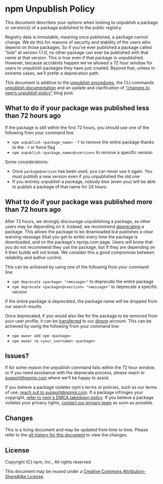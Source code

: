 # npm Unpublish Policy

This document describes your options when looking to unpublish a package or version(s) of a package published to the public registry.

Registry data is immutable, meaning once published, a package cannot change. We do this for reasons of security and stability of the users who depend on those packages. So if you've ever published a package called "bob" at version 1.1.0, no other package can ever be published with that name at that version. This is true even if that package is unpublished. However, because accidents happen we've allowed a 72 hour window for users to unpublish packages they have just created. Beyond that, unless in extreme cases, we'll prefer a deprecation path.

This document is additive to the [unpublish procedures](https://docs.npmjs.com/unpublishing-packages-from-the-registry), the CLI commands [unpublish documentation](https://docs.npmjs.com/cli/unpublish) and an update and clarification of ["changes to npm’s unpublish policy"](http://blog.npmjs.org/post/141905368000/changes-to-npms-unpublish-policy) blog post.

## What to do if your package was published less than 72 hours ago

If the package is still within the first 72 hours, you should use one of the following from your command line:

- `npm unpublish <package_name> -f` to remove the entire package thanks to the `-f` or force flag
- `npm unpublish <package_name>@<version>` to remove a specific version

Some considerations:

-  Once `package@version` has been used, you can never use it again. You must publish a new version even if you unpublished the old one
- If you entirely unpublish a package, nobody else (even you) will be able to publish a package of that name for 24 hours.

## What to do if your package was published more than 72 hours ago

After 72 hours, we strongly discourage unpublishing a package, as other users may be depending on it. Instead, we recommend [deprecating](https://docs.npmjs.com/cli/deprecate) a package. This allows the package to be downloaded but publishes a clear warning message (that you get to write) every time the package is downloaded, and on the package's npmjs.com page. Users will know that you do not recommend they use the package, but if they are depending on it their builds will not break. We consider this a good compromise between reliability and author control.

This can be achieved by using one of the following from your command line:

- `npm deprecate <package> "<message>"` to deprecate the entire package
- `npm deprecate <package>@<version> "<message>"` to deprecate a specific version

If the entire package is deprecated, the package name will be dropped from our search results.

Once deprecated, if you would also like for the package to be removed from your user profile, it can be [transferred](https://docs.npmjs.com/cli/owner) to our [@npm](https://www.npmjs.com/~npm) account. This can be achieved by using the following from your command line:

- `npm owner add npm <package>`
- `npm owner rm <your_username> <package>`

## Issues?

If for some reason the unpublish command fails within the 72 hour window, or if you need assistance with the deprecate process, please reach to support@npmjs.com where we'll be happy to assist.

If you believe a package violates npm's terms or policies, such as our terms of use, [reach out to support@npmjs.com](mailto:support@npmjs.com).  If a package infringes your copyright, [refer to npm's DMCA takedown policy](https://www.npmjs.com/policies/dmca).  If you believe a package violates your privacy rights, [contact our privacy team](https://www.npmjs.com/policies/privacy#contact) as soon as possible.

## Changes

This is a living document and may be updated from time to time.
Please refer to the [git history for this
document](https://github.com/npm/policies/commits/master/unpublish.md)
to view the changes.

## License

Copyright (C) npm, Inc., All rights reserved

This document may be reused under a [Creative Commons
Attribution-ShareAlike
License](https://creativecommons.org/licenses/by-sa/4.0/).
